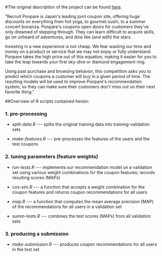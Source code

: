 #The original description of the project can be found [here](https://www.kaggle.com/c/coupon-purchase-prediction).

"Recruit Ponpare is Japan's leading joint coupon site, offering huge discounts on everything from hot yoga, to gourmet sushi, to a summer concert bonanza. Ponpare's coupons open doors for customers they've only dreamed of stepping through. They can learn difficult to acquire skills, go on unheard of adventures, and dine like (and with) the stars.

Investing in a new experience is not cheap. We fear wasting our time and money on a product or service that we may not enjoy or fully understand. Ponpare takes the high price out of this equation, making it easier for you to take the leap towards your first sky-dive or diamond engagement ring.

Using past purchase and browsing behavior, this competition asks you to predict which coupons a customer will buy in a given period of time. The resulting models will be used to improve Ponpare's recommendation system, so they can make sure their customers don't miss out on their next favorite thing."

##Overview of R scripts contained herein:

### 1. pre-processing

+ *split-data.R* --- splits the original training data into
training-validation sets

+ *make-features.R* --- pre-processes the features of the users 
and the test coupons

### 2. tuning parameters (feature weights)

+ *run-tests.R* --- implements our recommendation model on
a validation set using various weight combinations for
the coupon features; records resulting scores (MAPs)

+ *cos-sim.R* --- a function that accepts a weight combination
for the coupon features and returns coupon recommendations for
all users

+ *map.R* --- a function that computes the mean average precision
(MAP) of the recommendations for all users in a validation set

+ *summ-tests.R* --- combines the test scores (MAPs) from all
validation sets

### 3. producing a submission

+ *make-submission.R* --- produces coupon recommendations for
all users in the test set
